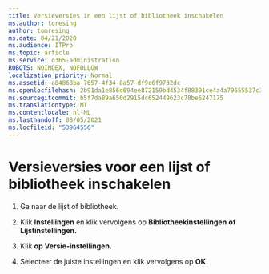 ```yaml
---
title: Versieversies in een lijst of bibliotheek inschakelen
ms.author: toresing
author: tomresing
ms.date: 04/21/2020
ms.audience: ITPro
ms.topic: article
ms.service: o365-administration
ROBOTS: NOINDEX, NOFOLLOW
localization_priority: Normal
ms.assetid: a84868ba-7657-4f34-8a57-df9c6f9732dc
ms.openlocfilehash: 2b91da1e856d694ee872159bd4534f88391ce4a4a79655537c3c69b1910d9b37
ms.sourcegitcommit: b5f7da89a650d2915dc652449623c78be6247175
ms.translationtype: MT
ms.contentlocale: nl-NL
ms.lasthandoff: 08/05/2021
ms.locfileid: "53964556"
---
```

# <a name="enable-versioning-for-a-list-or-library"></a>Versieversies voor een lijst of bibliotheek inschakelen

1. Ga naar de lijst of bibliotheek.
    
2. Klik **Instellingen** en klik vervolgens op **Bibliotheekinstellingen** **of Lijstinstellingen.**
    
3. Klik **op Versie-instellingen.**
    
4. Selecteer de juiste instellingen en klik vervolgens op **OK.**
    

